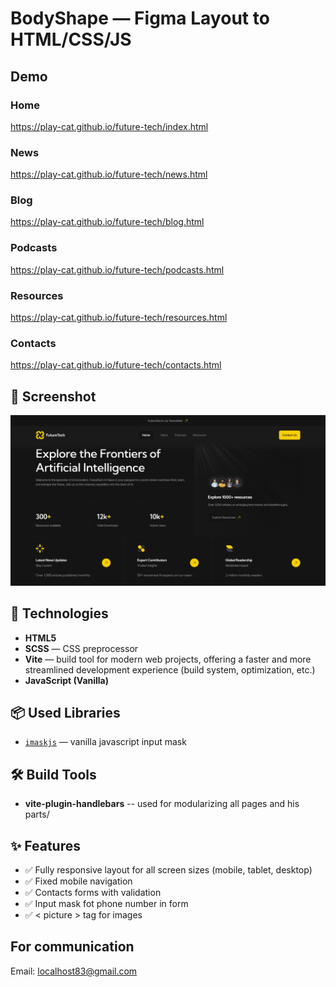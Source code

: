 # BodyShape — Figma Layout to HTML/CSS/JS

## Demo

### Home

https://play-cat.github.io/future-tech/index.html

### News

https://play-cat.github.io/future-tech/news.html

### Blog

https://play-cat.github.io/future-tech/blog.html

### Podcasts

https://play-cat.github.io/future-tech/podcasts.html

### Resources

https://play-cat.github.io/future-tech/resources.html

### Contacts

https://play-cat.github.io/future-tech/contacts.html

## 📸 Screenshot

![Screenshot](https://github.com/play-cat/future-tech/raw/master/screenshot.jpg)

## 🔧 Technologies

- **HTML5**
- **SCSS** — CSS preprocessor
- **Vite** — build tool for modern web projects, offering a faster and more streamlined development experience (build system, optimization, etc.)
- **JavaScript (Vanilla)**

## 📦 Used Libraries

- [`imaskjs`](https://www.npmjs.com/package/imask) — vanilla javascript input mask

## 🛠 Build Tools

- **vite-plugin-handlebars**
  -- used for modularizing all pages and his parts/

## ✨ Features

- ✅ Fully responsive layout for all screen sizes (mobile, tablet, desktop)
- ✅ Fixed mobile navigation
- ✅ Contacts forms with validation
- ✅ Input mask fot phone number in form
- ✅ < picture > tag for images

## For communication

Email: [localhost83@gmail.com](mailto:localhost83@gmail.com)
